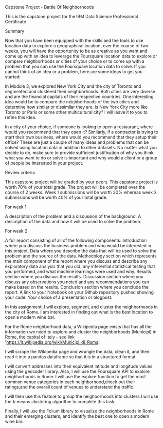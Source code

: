 Capstone Project - Battle Of Neighborhoods

This is the capstone project for the IBM Data Science Professional Certificate


Summary

Now that you have been equipped with the skills and the tools to use location data to explore a geographical location, over the course of two weeks, you will have the opportunity to be as creative as you want and come up with an idea to leverage the Foursquare location data to explore or compare neighborhoods or cities of your choice or to come up with a problem that you can use the Foursquare location data to solve. If you cannot think of an idea or a problem, here are some ideas to get you started:

In Module 3, we explored New York City and the city of Toronto and segmented and clustered their neighborhoods. Both cities are very diverse and are the financial capitals of their respective countries. One interesting idea would be to compare the neighborhoods of the two cities and determine how similar or dissimilar they are. Is New York City more like Toronto or Paris or some other multicultural city? I will leave it to you to refine this idea.

In a city of your choice, if someone is looking to open a restaurant, where would you recommend that they open it? Similarly, if a contractor is trying to start their own business, where would you recommend that they setup their office? These are just a couple of many ideas and problems that can be solved using location data in addition to other datasets. No matter what you decide to do, make sure to provide sufficient justification of why you think what you want to do or solve is important and why would a client or a group of people be interested in your project.



Review criteria

This capstone project will be graded by your peers. This capstone project is worth 70% of your total grade. The project will be completed over the course of 2 weeks. Week 1 submissions will be worth 30% whereas week 2 submissions will be worth 40% of your total grade.

For week 1

A description of the problem and a discussion of the background.
A description of the data and how it will be used to solve the problem.

For week 2

A full report consisting of all of the following components:
Introduction where you discuss the business problem and who would be interested in this project.
Data where you describe the data that will be used to solve the problem and the source of the data.
Methodology section which represents the main component of the report where you discuss and describe any exploratory data analysis that you did, any inferential statistical testing that you performed, and what machine learnings were used and why.
Results section where you discuss the results.
Discussion section where you discuss any observations you noted and any recommendations you can make based on the results.
Conclusion section where you conclude the report.
A link to your Notebook on your Github repository pushed showing your code.
Your choice of a presentation or blogpost.



In this assignment, I will explore, segment, and cluster the neighborhoods in the city of Rome. I am interested in finding out what is the best location to open a modern wine bar.

For the Rome neighborhood data, a Wikipedia page exists that has all the information we need to explore and cluster the neighborhoods (Municipi) in Rome, the capital of Italy - see link 'https://it.wikipedia.org/wiki/Municipi_di_Roma'.

I will scrape the Wikipedia page and wrangle the data, clean it, and then read it into a pandas dataframe so that it is in a structured format.

I will convert addresses into their equivalent latitude and longitude values using the geocoder library. Also, I will use the Foursquare API to explore neighborhoods in Rome. I will use the explore function to get the most common venue categories in each neighborhood,check out their ratings,and the overall count of venues to understand the traffic.

I will then use this feature to group the neighborhoods into clusters.I will use the k-means clustering algorithm to complete this task.

Finally, I will use the Folium library to visualize the neighborhoods in Rome and their emerging clusters, and identify the best one to open a modern wine bar.

